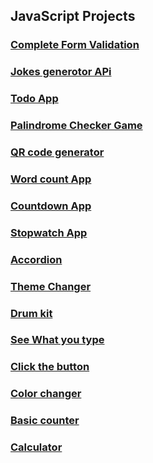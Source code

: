## JavaScript Projects

### [Complete Form Validation](https://github.com/iamjabeed/Form-validation)
### [Jokes generotor APi](https://github.com/iamjabeed/JokesGenerator---API)
### [Todo App](https://github.com/iamjabeed/todo-List)
### [Palindrome Checker Game](https://github.com/iamjabeed/Palindrome-Checker-Game)
### [QR code generator](https://github.com/iamjabeed/QR-code-generator)
### [Word count App](https://github.com/iamjabeed/Word-count-App)
### [Countdown App](https://github.com/iamjabeed/countdown-App)
### [Stopwatch App](https://github.com/iamjabeed/Stopwatch-App)
### [Accordion](https://github.com/iamjabeed/Accordion)
### [Theme Changer](https://github.com/iamjabeed/Theme-changer)
### [Drum kit](https://github.com/iamjabeed/Drum-kit)
### [See What you type](https://github.com/iamjabeed/See-What-You-See)
### [Click the button](https://github.com/iamjabeed/Click-The-Button)
### [Color changer](https://github.com/iamjabeed/color-changer)
### [Basic counter](https://github.com/iamjabeed/basic-counter)
### [Calculator](https://github.com/iamjabeed/Calculator)




        



